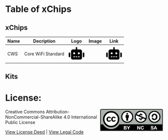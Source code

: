 # Table of xChips

## xChips
| Name | Decription | Logo | Image | Link |
| -- | -- | :--:|  :--:| -- |
| CWS | Core WiFi Standard |<img src="assets/CWS.svg" width=50> | |<a href=https://github.com/domino4com/CWS><img src="assets/CWS.svg" width=50></a> |

## Kits

# License: 
<img src="assets/CC-BY-NC-SA.svg" width=200 align="right">
Creative Commons Attribution-NonCommercial-ShareAlike 4.0 International Public License

[View License Deed](https://creativecommons.org/licenses/by-nc-sa/4.0/) | [View Legal Code](https://creativecommons.org/licenses/by-nc-sa/4.0/legalcode)
